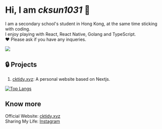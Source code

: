 # Hi, I am **_cksun1031_** :wave:

I am a secondary school's student in Hong Kong, at the same time sticking with coding.\
I enjoy playing with React, React Native, Golang and TypeScript.\
❤ Please ask if you have any inqueries.

![](https://komarev.com/ghpvc/?username=cktsun1031&style=for-the-badge)

## :lock: Projects

1. [cktidy.xyz](https://github.com/cktsun1031/cktidy.xyz): A personal website based on Nextjs.

[![Top Langs](https://github-readme-stats-cktsun1031.vercel.app/api/top-langs/?username=cktsun1031&layout=compact)](https://github.com/anuraghazra/github-readme-stats)

## Know more

Official Website: [cktidy.xyz](cktidy.xyz)\
Sharing My Life: [Instagram](https://www.instagram.com/cktidy.1031)
